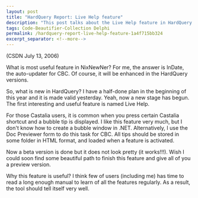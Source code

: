 ```yaml
---
layout: post
title: "HardQuery Report: Live Help feature"
description: "This post talks about the Live Help feature in HardQuery."
tags: Code-Beautifier-Collection Delphi
permalink: /hardquery-report-live-help-feature-1a4f715bb324
excerpt_separator: <!--more-->
---
```

(CSDN July 13, 2006)

What is most useful feature in NixNewNer? For me, the answer is InDate, the auto-updater for CBC. Of course, it will be enhanced in the HardQuery versions.

So, what is new in HardQuery? I have a half-done plan in the beginning of this year and it is made valid yesterday. Yeah, now a new stage has begun. The first interesting and useful feature is named Live Help.
<!--more-->

For those Castalia users, it is common when you press certain Castalia shortcut and a bubble tip is displayed. I like this feature very much, but I don't know how to create a bubble window in .NET. Alternatively, I use the Doc Previewer form to do this task for CBC. All tips should be stored in some folder in HTML format, and loaded when a feature is activated.

Now a beta version is done but it does not look pretty (it works!!!). Wish I could soon find some beautiful path to finish this feature and give all of you a preview version.

Why this feature is useful? I think few of users (including me) has time to read a long enough manual to learn of all the features regularly. As a result, the tool should tell itself very well.

